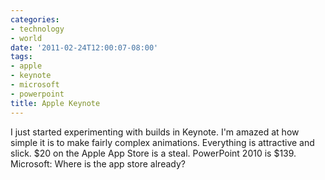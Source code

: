 ```yaml
---
categories:
- technology
- world
date: '2011-02-24T12:00:07-08:00'
tags:
- apple
- keynote
- microsoft
- powerpoint
title: Apple Keynote
---
```


I just started experimenting with builds in Keynote. I'm amazed at how simple it is to make fairly complex animations. Everything is attractive and slick. $20 on the Apple App Store is a steal. PowerPoint 2010 is $139. Microsoft: Where is the app store already?
